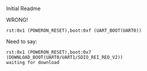 Initial Readme



WRONG!
```
rst:0x1 (POWERON_RESET),boot:0xf (UART_BOOT(UART0))
```

Need to say:

```
rst:0x1 (POWERON_RESET),boot:0x7 (DOWNLOAD_BOOT(UART0/UART1/SDIO_REI_REO_V2))
waiting for download
```